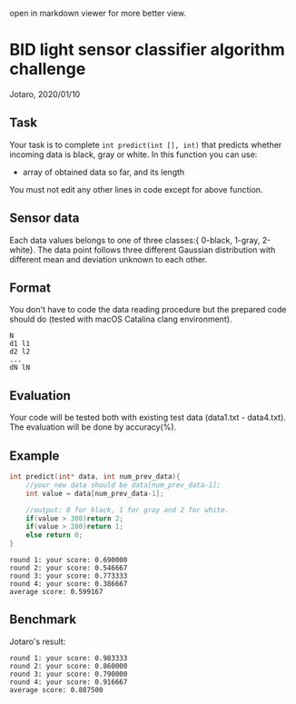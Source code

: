 open in markdown viewer for more better view.

# BID light sensor classifier algorithm challenge

Jotaro, 2020/01/10

## Task

Your task is to complete `int predict(int [], int)` that predicts whether incoming data is black, gray or white.
In this function you can use: 
- array of obtained data so far, and its length

You must not edit any other lines in code except for above function.

## Sensor data

Each data values belongs to one of three classes:{ 0-black, 1-gray, 2-white}.
The data point follows three different Gaussian distribution with different mean and deviation unknown to each other.

## Format

You don't have to code the data reading procedure but the prepared code should do (tested with macOS Catalina clang environment).

```
N
d1 l1
d2 l2
...
dN lN
```

## Evaluation
Your code will be tested both with existing test data (data1.txt - data4.txt).
The evaluation will be done by accuracy(%).


## Example

```cpp
int predict(int* data, int num_prev_data){
    //your new data should be data[num_prev_data-1];
    int value = data[num_prev_data-1];

    //output: 0 for black, 1 for gray and 2 for white.
    if(value > 300)return 2;
    if(value > 200)return 1;
    else return 0;
}
```

```
round 1: your score: 0.690000
round 2: your score: 0.546667
round 3: your score: 0.773333
round 4: your score: 0.386667
average score: 0.599167
```

## Benchmark

Jotaro's result:

```
round 1: your score: 0.983333
round 2: your score: 0.860000
round 3: your score: 0.790000
round 4: your score: 0.916667
average score: 0.887500
```
